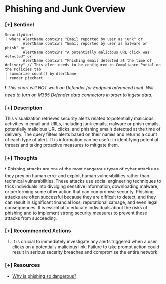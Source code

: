 # Phishing and Junk Overview

### [+] Sentinel 
```
SecurityAlert
| where AlertName contains "Email reported by user as junk" or 
        AlertName contains "Email reported by user as malware or phish" or
        AlertName contains "A potentially malicious URL click was detected" or
        AlertName contains "Phishing email detected at the time of delivery" // This alert needs to be configured in Compliance Portal on the Policies tab
| summarize count() by AlertName
| render piechart
```
:exclamation: *This chart will NOT work on Defender for Endpoint advanced hunt. Will need to turn on M365 Defender data connectors in order to ingest data.*

### [+] Description 
This visualization retrieves security alerts related to potentially malicious activities in email and URLs, including junk emails, malware or phish emails, potentially malicious URL clicks, and phishing emails detected at the time of delivery. The query filters alerts based on their names and returns a count of each type of alert. This information can be useful in identifying potential threats and taking proactive measures to mitigate them. 

### [+] Thoughts
❗ Phishing attacks are one of the most dangerous types of cyber attacks as they prey on human error and exploit human vulnerabilities rather than technical vulnerabilities. These attacks use social engineering techniques to trick individuals into divulging sensitive information, downloading malware, or performing some other action that can compromise security. Phishing attacks are often successful because they are difficult to detect, and they can result in significant financial loss, reputational damage, and even legal consequences. It is essential to educate individuals about the risks of phishing and to implement strong security measures to prevent these attacks from succeeding.

### [+] Recommended Actions
1. It is crucial to immediately investigate any alerts triggered when a user clicks on a potentially malicious link. Failure to take prompt action could result in serious security breaches and compromise the entire network.

### [+] Resources
- [Why is phishing so dangerous?](https://www.techradar.com/news/what-is-phishing-and-how-dangerous-is-it)


